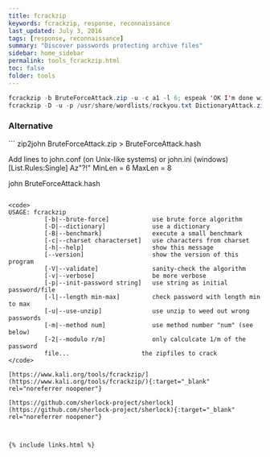 ```yaml
---
title: fcrackzip
keywords: fcrackzip, response, reconnaissance
last_updated: July 3, 2016
tags: [response, reconnaissance] 
summary: "Discover passwords protecting archive files"
sidebar: home_sidebar
permalink: tools_fcrackzip.html
toc: false
folder: tools
---
```



```java
fcrackzip -b BruteForceAttack.zip -u -c a1 -l 6; espeak 'OK I'm done with that'
fcrackzip -D -u -p /usr/share/wordlists/rockyou.txt DictionaryAttack.zip; espeak "OK I'm done with that" 
```

<h3>Alternative</h3>
```
zip2john BruteForceAttack.zip > BruteForceAttack.hash

Add lines to john.conf (on Unix-like systems) or john.ini (windows)
	[List.Rules:Single]
	Az"?!"
	MinLen = 6
	MaxLen = 8

john BruteForceAttack.hash 
```

<code>
USAGE: fcrackzip
          [-b|--brute-force]            use brute force algorithm
          [-D|--dictionary]             use a dictionary
          [-B|--benchmark]              execute a small benchmark
          [-c|--charset characterset]   use characters from charset
          [-h|--help]                   show this message
          [--version]                   show the version of this program
          [-V|--validate]               sanity-check the algorithm
          [-v|--verbose]                be more verbose
          [-p|--init-password string]   use string as initial password/file
          [-l|--length min-max]         check password with length min to max
          [-u|--use-unzip]              use unzip to weed out wrong passwords
          [-m|--method num]             use method number "num" (see below)
          [-2|--modulo r/m]             only calculcate 1/m of the password
          file...                    the zipfiles to crack
</code>

[https://www.kali.org/tools/fcrackzip/](https://www.kali.org/tools/fcrackzip/){:target="_blank" rel="noreferrer noopener"}

[https://github.com/sherlock-project/sherlock](https://github.com/sherlock-project/sherlock){:target="_blank" rel="noreferrer noopener"}



{% include links.html %}

